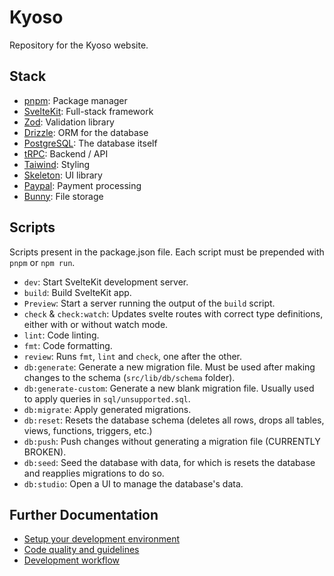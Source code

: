 # Kyoso

Repository for the Kyoso website.

## Stack

- [pnpm](https://pnpm.io): Package manager
- [SvelteKit](https://kit.svelte.dev): Full-stack framework
- [Zod](https://zod.dev): Validation library
- [Drizzle](https://orm.drizzle.team): ORM for the database
- [PostgreSQL](https://www.postgresql.org): The database itself
- [tRPC](https://trpc.io): Backend / API
- [Taiwind](https://tailwindcss.com): Styling
- [Skeleton](https://www.skeleton.dev): UI library
- [Paypal](https://developer.paypal.com): Payment processing
- [Bunny](https://bunny.net): File storage

## Scripts

Scripts present in the package.json file. Each script must be prepended with `pnpm` or `npm run`.

- `dev`: Start SvelteKit development server.
- `build`: Build SvelteKit app.
- `Preview`: Start a server running the output of the `build` script.
- `check` & `check:watch`: Updates svelte routes with correct type definitions, either with or without watch mode.
- `lint`: Code linting.
- `fmt`: Code formatting.
- `review`: Runs `fmt`, `lint` and `check`, one after the other.
- `db:generate`: Generate a new migration file. Must be used after making changes to the schema (`src/lib/db/schema` folder).
- `db:generate-custom`: Generate a new blank migration file. Usually used to apply queries in `sql/unsupported.sql`.
- `db:migrate`: Apply generated migrations.
- `db:reset`: Resets the database schema (deletes all rows, drops all tables, views, functions, triggers, etc.)
- `db:push`: Push changes without generating a migration file (CURRENTLY BROKEN).
- `db:seed`: Seed the database with data, for which is resets the database and reapplies migrations to do so.
- `db:studio`: Open a UI to manage the database's data.

## Further Documentation

- [Setup your development environment](https://github.com/Kyoso-Team/kyoso/tree/master/docs/setup.md)
- [Code quality and guidelines](https://github.com/Kyoso-Team/kyoso/tree/master/docs/code.md)
- [Development workflow](https://github.com/Kyoso-Team/kyoso/tree/master/docs/workflow.md)
